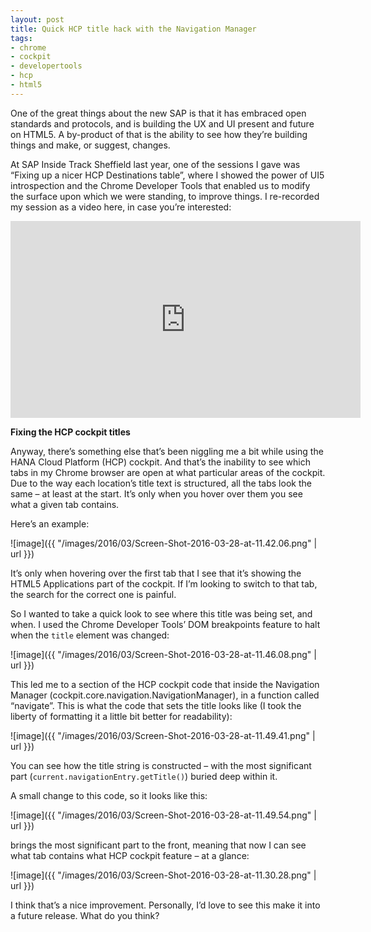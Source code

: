 ```yaml
---
layout: post
title: Quick HCP title hack with the Navigation Manager
tags:
- chrome
- cockpit
- developertools
- hcp
- html5
---
```



One of the great things about the new SAP is that it has embraced open standards and protocols, and is building the UX and UI present and future on HTML5. A by-product of that is the ability to see how they’re building things and make, or suggest, changes.

At SAP Inside Track Sheffield last year, one of the sessions I gave was “Fixing up a nicer HCP Destinations table”, where I showed the power of UI5 introspection and the Chrome Developer Tools that enabled us to modify the surface upon which we were standing, to improve things. I re-recorded my session as a video here, in case you’re interested:

<iframe allowfullscreen="allowfullscreen" frameborder="0" height="315" src="https://www.youtube.com/embed/d8P2bV6clXI" width="560"></iframe>

**Fixing the HCP cockpit titles**

Anyway, there’s something else that’s been niggling me a bit while using the HANA Cloud Platform (HCP) cockpit. And that’s the inability to see which tabs in my Chrome browser are open at what particular areas of the cockpit. Due to the way each location’s title text is structured, all the tabs look the same – at least at the start. It’s only when you hover over them you see what a given tab contains.

Here’s an example:

![image]({{ "/images/2016/03/Screen-Shot-2016-03-28-at-11.42.06.png" | url }})

It’s only when hovering over the first tab that I see that it’s showing the HTML5 Applications part of the cockpit. If I’m looking to switch to that tab, the search for the correct one is painful.

So I wanted to take a quick look to see where this title was being set, and when. I used the Chrome Developer Tools’ DOM breakpoints feature to halt when the `title` element was changed:

![image]({{ "/images/2016/03/Screen-Shot-2016-03-28-at-11.46.08.png" | url }})

This led me to a section of the HCP cockpit code that inside the Navigation Manager (cockpit.core.navigation.NavigationManager), in a function called “navigate”. This is what the code that sets the title looks like (I took the liberty of formatting it a little bit better for readability):

![image]({{ "/images/2016/03/Screen-Shot-2016-03-28-at-11.49.41.png" | url }})

You can see how the title string is constructed – with the most significant part (`current.navigationEntry.getTitle()`) buried deep within it.

A small change to this code, so it looks like this:

![image]({{ "/images/2016/03/Screen-Shot-2016-03-28-at-11.49.54.png" | url }})

brings the most significant part to the front, meaning that now I can see what tab contains what HCP cockpit feature – at a glance:

![image]({{ "/images/2016/03/Screen-Shot-2016-03-28-at-11.30.28.png" | url }})

I think that’s a nice improvement. Personally, I’d love to see this make it into a future release. What do you think?

 

 


